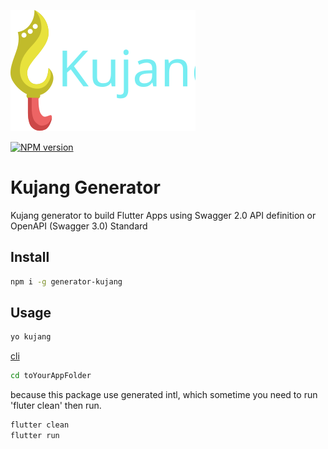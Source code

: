 [![Logo][kujang-logo]][kujang-url]

[![NPM version][npm-image]][npm-url] 

# Kujang Generator
Kujang generator to build Flutter Apps using Swagger 2.0 API definition or OpenAPI (Swagger 3.0) Standard

## Install
```bash
npm i -g generator-kujang
```

## Usage
```bash
yo kujang
```
[cli][kujang-cli]


```bash
cd toYourAppFolder
```
because this package use generated intl, which sometime you need to run 'fluter clean' then run.
```bash
flutter clean
flutter run
```



[kujang-cli]: https://github.com/bhangun/repo-assets/blob/master/kujang/snapshot/kujang-logo-cli.png
[kujang-logo]: https://raw.githubusercontent.com/bhangun/repo-assets/master/kujang/logo/kujang.svg
[kujang-url]: https://www.npmjs.com/package/generator-kujang
[npm-url]: https://www.npmjs.com/package/generator-kujang
[npm-image]: https://badge.fury.io/js/generator-kujang.svg

